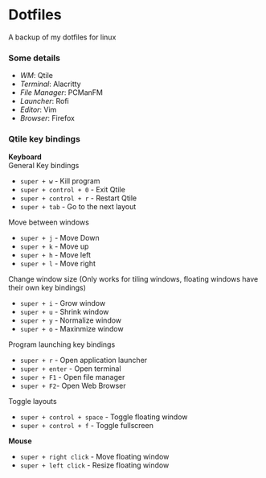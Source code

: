 # Dotfiles  
A backup of my dotfiles for linux  

### Some details  
* *WM*: Qtile  
* *Terminal*: Alacritty  
* *File Manager*: PCManFM  
* *Launcher*: Rofi  
* *Editor*: Vim  
* *Browser*: Firefox  

### Qtile key bindings  
**Keyboard**  
General Key bindings  
* `super + w` - Kill program  
* `super + control + 0` - Exit Qtile  
* `super + control + r` - Restart Qtile  
* `super + tab` - Go to the next layout  

Move between windows  
* `super + j` - Move Down  
* `super + k` - Move up  
* `super + h` - Move left  
* `super + l` - Move right  

Change window size (Only works for tiling windows, floating windows have their own key bindings) 
* `super + i` - Grow window  
* `super + u` - Shrink window  
* `super + y` - Normalize window  
* `super + o` - Maxinmize window  

Program launching key bindings  
* `super + r` - Open application launcher  
* `super + enter` - Open terminal  
* `super + F1` - Open file manager  
* `super + F2`- Open Web Browser  

Toggle layouts  
* `super + control + space` - Toggle floating window  
* `super + control + f` - Toggle fullscreen 

**Mouse**  
* `super + right click` - Move floating window  
* `super + left click` - Resize floating window  

